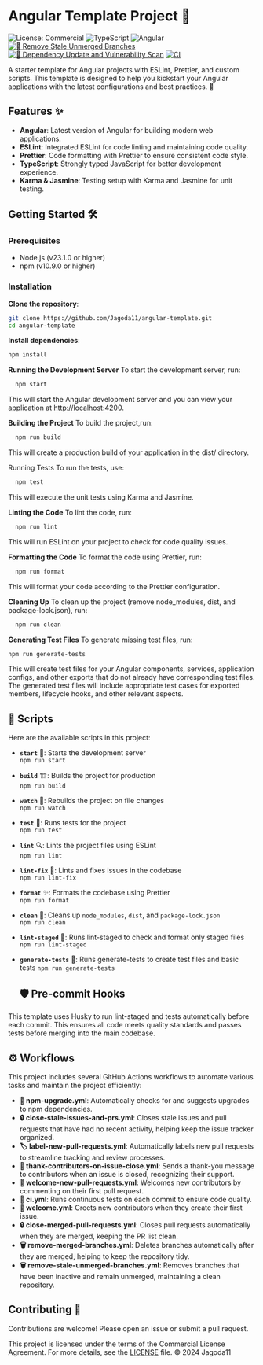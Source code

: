 # Angular Template Project 🌟

![License: Commercial](https://img.shields.io/badge/license-Commercial-pink)
![TypeScript](https://img.shields.io/github/package-json/dependency-version/Jagoda11/angular-template/dev/typescript?label=TypeScript)
![Angular](https://img.shields.io/github/package-json/dependency-version/Jagoda11/angular-template/@angular/core?label=Angular)
[![🧹 Remove Stale Unmerged Branches](https://github.com/Jagoda11/angular-template/actions/workflows/%F0%9F%A7%B9remove-stale-unmerged-branches.yml/badge.svg)](https://github.com/Jagoda11/angular-template/actions/workflows/%F0%9F%A7%B9remove-stale-unmerged-branches.yml)
[![🚀 Dependency Update and Vulnerability Scan](https://github.com/Jagoda11/angular-template/actions/workflows/%E2%AC%86%EF%B8%8Fnpm-upgrade.yml/badge.svg)](https://github.com/Jagoda11/angular-template/actions/workflows/%E2%AC%86%EF%B8%8Fnpm-upgrade.yml)
[![CI](https://github.com/Jagoda11/angular-template/actions/workflows/%F0%9F%9A%80ci.yml/badge.svg)](https://github.com/Jagoda11/angular-template/actions/workflows/%F0%9F%9A%80ci.yml)

A starter template for Angular projects with ESLint, Prettier, and custom scripts. This template is designed to help you kickstart your Angular applications with the latest configurations and best practices. 🚀

## Features ✨

- **Angular**: Latest version of Angular for building modern web applications.
- **ESLint**: Integrated ESLint for code linting and maintaining code quality.
- **Prettier**: Code formatting with Prettier to ensure consistent code style.
- **TypeScript**: Strongly typed JavaScript for better development experience.
- **Karma & Jasmine**: Testing setup with Karma and Jasmine for unit testing.

## Getting Started 🛠️

### Prerequisites

- Node.js (v23.1.0 or higher)
- npm (v10.9.0 or higher)

### Installation

**Clone the repository**:

```bash
git clone https://github.com/Jagoda11/angular-template.git
cd angular-template
```

**Install dependencies**:

```bash
npm install
```

**Running the Development Server**
To start the development server, run:

```bash
  npm start
```

This will start the Angular development server and you can view your application at <http://localhost:4200>.

**Building the Project**
To build the project,run:

```bash
  npm run build
```

This will create a production build of your application in the dist/ directory.

Running Tests
To run the tests, use:

```bash
  npm test
```

This will execute the unit tests using Karma and Jasmine.

**Linting the Code**
To lint the code, run:

```bash
  npm run lint
```

This will run ESLint on your project to check for code quality issues.

**Formatting the Code**
To format the code using Prettier, run:

```bash
  npm run format
```

This will format your code according to the Prettier configuration.

**Cleaning Up**
To clean up the project (remove node_modules, dist, and package-lock.json), run:

```bash
  npm run clean
```

**Generating Test Files**
To generate missing test files, run:

```bash
npm run generate-tests
```

This will create test files for your Angular components, services, application configs, and other exports that do not already have corresponding test files. The generated test files will include appropriate test cases for exported members, lifecycle hooks, and other relevant aspects.

## 📜 Scripts

Here are the available scripts in this project:

- **`start`** 🚀: Starts the development server  
  `npm run start`

- **`build`** 🏗️: Builds the project for production  
  `npm run build`

- **`watch`** 👀: Rebuilds the project on file changes  
  `npm run watch`

- **`test`** 🧪: Runs tests for the project  
  `npm run test`

- **`lint`** 🔍: Lints the project files using ESLint  
  `npm run lint`

- **`lint-fix`** 🔧: Lints and fixes issues in the codebase  
  `npm run lint-fix`

- **`format`** ✨: Formats the codebase using Prettier  
  `npm run format`

- **`clean`** 🧽: Cleans up `node_modules`, `dist`, and `package-lock.json`  
  `npm run clean`

- **`lint-staged`** 📝: Runs lint-staged to check and format only staged files  
  `npm run lint-staged`

- **`generate-tests`** 📝: Runs generate-tests to create test files and basic tests
  `npm run generate-tests`

  ## 🛡️ Pre-commit Hooks

This template uses Husky to run lint-staged and tests automatically before each commit. This ensures all code meets quality standards and passes tests before merging into the main codebase.

## ⚙️ Workflows

This project includes several GitHub Actions workflows to automate various tasks and maintain the project efficiently:

- **🔄 npm-upgrade.yml**: Automatically checks for and suggests upgrades to npm dependencies.
- **🔒 close-stale-issues-and-prs.yml**: Closes stale issues and pull requests that have had no recent activity, helping keep the issue tracker organized.
- **🏷️ label-new-pull-requests.yml**: Automatically labels new pull requests to streamline tracking and review processes.
- **🙏 thank-contributors-on-issue-close.yml**: Sends a thank-you message to contributors when an issue is closed, recognizing their support.
- **👋 welcome-new-pull-requests.yml**: Welcomes new contributors by commenting on their first pull request.
- **🚀 ci.yml**: Runs continuous tests on each commit to ensure code quality.
- **👋 welcome.yml**: Greets new contributors when they create their first issue.
- **🔒 close-merged-pull-requests.yml**: Closes pull requests automatically when they are merged, keeping the PR list clean.
- **🗑️ remove-merged-branches.yml**: Deletes branches automatically after they are merged, helping to keep the repository tidy.
- **🗑️ remove-stale-unmerged-branches.yml**: Removes branches that have been inactive and remain unmerged, maintaining a clean repository.

## Contributing 🤝

Contributions are welcome! Please open an issue or submit a pull request.

This project is licensed under the terms of the Commercial License Agreement. For more details, see the [LICENSE](LICENSE.md) file.
© 2024 Jagoda11
